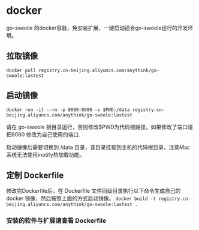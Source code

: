 # docker
go-swoole 的docker容器，免安装扩展，一键启动适合go-swoole运行的开发环境。

## 拉取镜像

 `docker pull registry.cn-beijing.aliyuncs.com/anythink/go-swoole:lastest` 

## 启动镜像

 `docker run -it --rm -p 8080:8080 -v $PWD:/data registry.cn-beijing.aliyuncs.com/anythink/go-swoole:lastest` 
 
请在 go-swoole 根目录运行，否则修改$PWD为代码根路径，如果修改了端口请把8080 修改为自己使用的端口.

启动镜像后需要切换到 /data 目录，该目录挂载到主机的代码根目录，注意Mac系统无法使用inotify热加载功能。
 
 
 ## 定制 Dockerfile
 
 修改完Dockerfile后，在 Dockerfile 文件同级目录执行以下命令生成自己的docker 镜像，然后按照上面的方式启动镜像。
 `docker build -t registry.cn-beijing.aliyuncs.com/anythink/go-swoole:lastest . `
 
 
 ### 安装的软件与扩展请查看 Dockerfile

